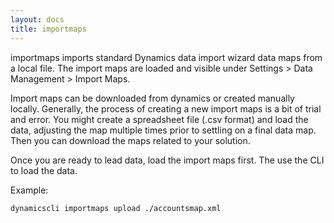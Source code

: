 ```yaml
---
layout: docs
title: importmaps
---
```


importmaps imports standard Dynamics data import wizard data maps from a local file. The import maps are loaded and visible under Settings > Data Management > Import Maps.

Import maps can be downloaded from dynamics or created manually locally. Generally, the process of creating a new import maps is a bit of trial and error. You might create a spreadsheet file (.csv format) and load the data, adjusting the map multiple times prior to settling on a final data map. Then you can download the maps related to your solution. 

Once you are ready to lead data, load the import maps first. The use the CLI to load the data.

Example:

```sh
dynamicscli importmaps upload ./accountsmap.xml
```
